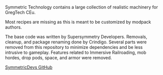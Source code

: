 Symmetric Technology contains a large collection of realistic machinery for GregTech CEu.

Most recipes are missing as this is meant to be customized by modpack authors.

The base code was written by Supersymmetry Developers. Removals, cleanup, and
package renaming done by Crindigo. Several parts were removed from this
repository to minimize dependencies and be less intrusive to gameplay.
Features related to Immersive Railroading, mob hordes, drop pods, space,
and armor were removed.

[SymmetricDevs GitHub](https://github.com/SymmetricDevs)


